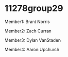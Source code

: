 # 11278group29

Member1: Brant Norris

Member2: Zach Curran

Member3: Dylan VanStaden

Member4: Aaron Upchurch
